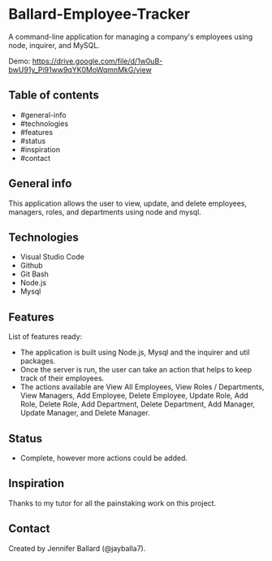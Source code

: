 # Ballard-Employee-Tracker
A command-line application for managing a company's employees using node, inquirer, and MySQL.

Demo: https://drive.google.com/file/d/1w0uB-bwU91y_Pi91ww9qYK0MoWqmnMkG/view

## Table of contents
* #general-info
* #technologies
* #features
* #status
* #inspiration
* #contact

## General info
This application allows the user to view, update, and delete employees, managers, roles, and departments using node and mysql.

## Technologies
* Visual Studio Code
* Github
* Git Bash
* Node.js
* Mysql

## Features
List of features ready:
* The application is built using Node.js, Mysql and the inquirer and util packages.
* Once the server is run, the user can take an action that helps to keep track of their employees.
* The actions available are View All Employees, View Roles / Departments, View Managers, Add Employee, Delete Employee,   Update Role, Add Role, Delete Role, Add Department, Delete Department, Add Manager, Update Manager, and Delete Manager.

## Status
* Complete, however more actions could be added.

## Inspiration
Thanks to my tutor for all the painstaking work on this project.

## Contact
Created by Jennifer Ballard (@jayballa7).
